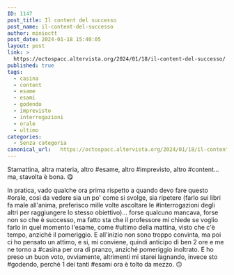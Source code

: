 ```yaml
---
ID: 1147
post_title: Il content del successo
post_name: il-content-del-successo
author: minioctt
post_date: 2024-01-18 15:40:05
layout: post
link: >
  https://octospacc.altervista.org/2024/01/18/il-content-del-successo/
published: true
tags:
  - casina
  - content
  - esame
  - esami
  - godendo
  - imprevisto
  - interrogazioni
  - orale
  - ultimo
categories:
  - Senza categoria
canonical_url:   https://octospacc.altervista.org/2024/01/18/il-content-del-successo/
---
```

<!-- wp:paragraph -->
<p>Stamattina, altra materia, altro #esame, altro #imprevisto, altro #content... ma, stavolta è bona. 😋️</p>
<!-- /wp:paragraph -->

<!-- wp:paragraph -->
<p>In pratica, vado qualche ora prima rispetto a quando devo fare questo #orale, così da vedere sia un po' come si svolge, sia ripetere (farlo sui libri fa male all'anima, preferisco mille volte ascoltare le #interrogazioni degli altri per raggiungere lo stesso obiettivo)... forse qualcuno mancava, forse non so che è successo, ma fatto sta che il professore mi chiede se voglio farlo in quel momento l'esame, come #ultimo della mattina, visto che c'è tempo, anziché il pomeriggio. E all'inizio non sono troppo convinta, ma poi ci ho pensato un attimo, e si, mi conviene, quindi anticipo di ben 2 ore e me ne torno a #casina per ora di pranzo, anziché pomeriggio inoltrato. E ho preso un buon voto, ovviamente, altrimenti mi starei lagnando, invece sto #godendo, perché 1 dei tanti #esami ora è tolto da mezzo. 🙃️</p>
<!-- /wp:paragraph -->